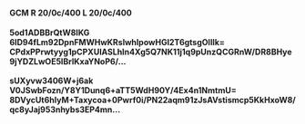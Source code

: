 #### GCM R 20/0c/400 L 20/0c/400
**5od1ADBBrQtW8IKG**<br/>**6lD94fLm92DpnFMWHwKRslwhlpowHGl2T6gtsgOlIIk=**<br/>**CPdxPPrwtyyg1pCPXUIASLhIn4Xg5Q7NK11j1q9pUnzQCGRnW/DR8BHye9jYDZLwOE5IBrlKxaYNoP6/...**<br/><br/>
**sUXyvw3406W+j6ak**<br/>**V0JSwbFozn/Y8Y1Dunq6+aTT5WdH90Y/4Ex4n1NmtmU=**<br/>**8DVycUt6hIyM+Taxycoa+0Pwrf0i/PN22aqm91zJsAVstismcp5KkHxoW8/qc8yJaj953nhybs3EP4mn...**